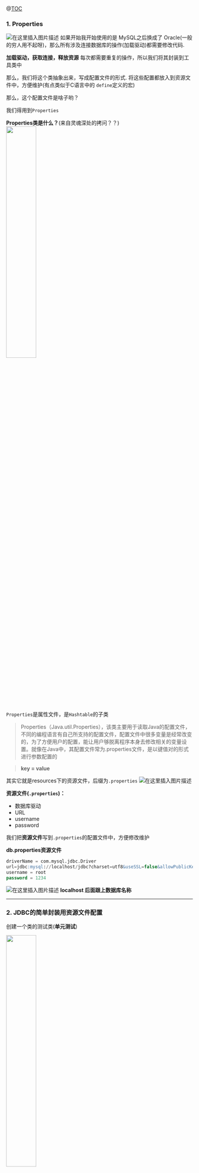 ﻿@[TOC](资源文件配置及Druid简单使用)
### 1. Properties
![在这里插入图片描述](https://img-blog.csdnimg.cn/20190810175439282.png?x-oss-process=image/watermark,type_ZmFuZ3poZW5naGVpdGk,shadow_10,text_aHR0cHM6Ly9ibG9nLmNzZG4ubmV0L3dlaXhpbl80MzIzMjk1NQ==,size_16,color_FFFFFF,t_70)
如果开始我开始使用的是 MySQL之后换成了 Oracle(一般的穷人用不起呀)，那么所有涉及连接数据库的操作(加载驱动)都需要修改代码.

**加载驱动，获取连接，释放资源** 每次都需要重复的操作，所以我们将其封装到工具类中

那么，我们将这个类抽象出来，写成配置文件的形式. 将这些配置都放入到资源文件中，方便维护(有点类似于C语言中的 `define`定义的宏)

那么，这个配置文件是啥子哟？

我们得用到`Properties` 

 **Properties类是什么？**(来自灵魂深处的拷问？？)
 <img src = "https://img-blog.csdnimg.cn/20190810181022396.jpg?x-oss-process=image/watermark,type_ZmFuZ3poZW5naGVpdGk,shadow_10,text_aHR0cHM6Ly9ibG9nLmNzZG4ubmV0L3dlaXhpbl80MzIzMjk1NQ==,size_16,color_FFFFFF,t_70" width = "40%">

`Properties`是属性文件，是`Hashtable`的子类
>Properties（Java.util.Properties），该类主要用于读取Java的配置文件，不同的编程语言有自己所支持的配置文件，配置文件中很多变量是经常改变的，为了方便用户的配置，能让用户够脱离程序本身去修改相关的变量设置。就像在Java中，其配置文件常为.properties文件，是以键值对的形式进行参数配置的

> **key = value**

其实它就是resources下的资源文件，后缀为`.properties`
![在这里插入图片描述](https://img-blog.csdnimg.cn/20190810181632544.png)


**资源文件(`.properties`)：**

- 数据库驱动
- URL
- username
- password

我们把**资源文件**写到`.properties`的配置文件中，方便修改维护

**db.properties资源文件**

```sql
driverName = com.mysql.jdbc.Driver
url=jdbc:mysql://localhost/jdbc?charset=utf8&useSSL=false&allowPublicKeyRetrieval=true
username = root
password = 1234
```
![在这里插入图片描述](https://img-blog.csdnimg.cn/20190810182326488.png?x-oss-process=image/watermark,type_ZmFuZ3poZW5naGVpdGk,shadow_10,text_aHR0cHM6Ly9ibG9nLmNzZG4ubmV0L3dlaXhpbl80MzIzMjk1NQ==,size_16,color_FFFFFF,t_70)
**localhost 后面跟上数据库名称**
*****

### 2. JDBC的简单封装用资源文件配置

创建一个类的测试类(**单元测试**)

<img src = "https://img-blog.csdnimg.cn/20190810184327243.png?x-oss-process=image/watermark,type_ZmFuZ3poZW5naGVpdGk,shadow_10,text_aHR0cHM6Ly9ibG9nLmNzZG4ubmV0L3dlaXhpbl80MzIzMjk1NQ==,size_16,color_FFFFFF,t_70" width = "40%">

在 ==java== 文件下的 **utils** 包下新建 **CommUtils**,写完 CommUtils 之后，<kbd>Ctrl + Shift + t</kbd>自动生成测试文件

**CommUtils**：封装基础的工具方法(如加载配置文件,Json序列化)

==CommUtils下放的是共有的操作，与具体方法无关==

**JDBCUtils**: 封装JDBC操作的公共方法

#### 实例Demo
**CommUtils : 封装基础的工具方法(如加载配置文件,Json序列化)**
```java
package org.iqqcode.utils;

import java.io.IOException;
import	java.io.InputStream;
import java.util.Properties;

/**
 * @Author: Mr.Q
 * @Date: 2019-08-01 07:56
 * @Description:封装基础的工具方法(如加载配置文件,Json序列化)
 */
public class CommUtils {

    private CommUtils() { }

    /**
     * 根据指定文件名加载配置文件
     * @param fileNames
     * @return
     */
    public static Properties loadProperties(String fileNames) {
        Properties properties = new Properties();
        // 获取到当前配置文件夹下的文件输入流
        // 获取输入流步骤: 获取反射对象--->获取类加载器--->获取类加载器下所有的同目录文件
        InputStream inputStream = CommUtils.class.getClassLoader().getResourceAsStream(fileNames);
        // 加载配置文件中的所有内容
        try {
            properties.load(inputStream);
        } catch (IOException e) {
            e.printStackTrace();
        }
        return properties;
    }
}
```
**CommUtilsTest : 测试CommUtils**
```java
package org.iqqcode.utils;
import	java.util.Properties;

import org.junit.Assert;
import org.junit.Test;

/**
 * @Author: Mr.Q
 * @Date: 2019-08-01 08:05
 * @Description:
 */
public class CommUtilsTest {

    @Test
    public void loadProperties() {
       String fileNames = "db.properties";
       Properties properties = CommUtils.loadProperties(fileNames);
       //System.out.println(properties);
        // 如果加载成功,则 url不为空
       String url = properties.getProperty("url");
       Assert.assertNotNull(url); //表示传入的对象不是空对象

    }
}
```
测试通过
![在这里插入图片描述](https://img-blog.csdnimg.cn/20190810231729538.png)



***
### 3.  数据库连接池

**DataSource(管理数据库的连接)** ：  数据源-----类比线程池(管理，复用线程)

当我们与数据库建立连接时，每执行都会通过`Connection`来连接数据库 -----就好比于`new Threa()`

每次在用完之后，就像线程一样都销毁；如果要再次使用的话，还得再次建立连接

如果同时连接数据库的用户很多，创建连接和销毁连接的开销就会非常大



**频繁操纵的资源：**

- `driverName`
- `url`
- `userName`
- `password`


如果频繁的操纵数据库时，这些就会频繁的创建再使用

**所以我们可以把它放入到类似于线程池作用的数据库连接池中**(前提是把驱动配置到资源文件中，就是`db.properties`和封装好的 **CommUtils**)

**JDBCUtils : 封装JDBC操作的公共方法**

```java
package org.iqqcode.utils;

import	java.sql.ResultSet;
import	java.sql.Statement;
import	java.sql.DriverManager;
import java.sql.Connection;
import java.sql.SQLException;
import	java.util.Properties;

public class JDBCUtils {
    private static String driverName;
    private static String url;
    private static String userName;
    private static String password;

    // static code block,when the class load to Call once
    static {
        Properties prop = CommUtils.loadProperties("db.properties");
        driverName = prop.getProperty("driverName");
        url = prop.getProperty("url");
        userName = prop.getProperty("username");
        password = prop.getProperty("password");

        // 1.加载驱动
        try {
            Class.forName(driverName);
        } catch (ClassNotFoundException e) {
            System.err.println("加载数据库出错");
        }
    }

    // 2.获取数据库连接
    public static Connection getConnection() {
        try {
            return DriverManager.getConnection(url, userName, password);
        } catch (SQLException e) {
            System.out.println("数据库连接出错！");
        }
        return null;
    }

    /**
     * 3.关闭数据库资源操作
     * @param connection
     * @param statement
     * @param resultSet
     */
    public static void closeResources(Connection connection,
                                      Statement statement) {
        if (connection != null) {
            try {
                connection.close();
            } catch (SQLException e) {
                e.printStackTrace();
            }
        }
        if (statement != null) {
            try {
                statement.close();
            } catch (SQLException e) {
                e.printStackTrace();
            }
        }

    }

    // OverLoading
    public static void closeResources(Connection connection,
                                      Statement statement,ResultSet resultSet) {

        closeResources(connection, statement);

        if (resultSet != null) {
            try {
                resultSet.close();
            } catch (SQLException e) {
                e.printStackTrace();
            }
        }
    }
}
```
**JDBCUtilsStatementTest : 测试JDBCUtils**

```java
package org.iqqcode.utils;

import org.apache.commons.codec.digest.DigestUtils;
import org.junit.Assert;
import org.junit.Test;

import	java.sql.PreparedStatement;
import	java.sql.Connection;
import java.sql.SQLException;

public class JDBCUtilsPreparedStatementTest {
    @Test
    public void testInsert() {
        Connection connection = null;
        PreparedStatement statement = null;
        try {
            connection = JDBCUtils.getConnection();
            String sql = "insert into user(username,password) VALUES (?,?)";
            statement = connection.prepareStatement(sql);
            statement.setString(1,"Sunny");
            statement.setString(2, DigestUtils.md5Hex("1234"));
            int effect = statement.executeUpdate();
            // 如果 effect == 1则插入成功(受影响的行数)
            Assert.assertEquals(1,effect);

        }catch (SQLException e) {
            e.printStackTrace();
        }finally {
            JDBCUtils.closeResources(connection,statement);
        }
    }
}
```
插入成功
![在这里插入图片描述](https://img-blog.csdnimg.cn/20190811123751154.png)



我们如果频繁的操作`driverName`，`url`，`userName`，`password`，把它们放入==静态代码块==中是最
合适的，因为**在加载配置，在静态代码块中只执行一次**，加载好之后就不在重复加载了...

```java
static {
        Properties prop = CommUtils.loadProperties("db.properties");
        driverName = prop.getProperty("driverName");
        url = prop.getProperty("url");
        userName = prop.getProperty("username");
        password = prop.getProperty("password");
        }
```


> **JDBC与DataSource的区别**
> 
**JDBC：**

1. 加载驱动
2. 获取连接 `DriverManager.getConnection();`
3. 执行SQL
4. 关闭资源



**DataSource**：

1. 加载数据源`dataSource = (DruidDataSource) DruidDataSourceFactory.createDataSource(props);`
2. 获取连接 `datasource.getConnection();`
3. 执行SQL
4. 关闭资源



------

### 4. Druid的简单使用
>Druid是阿里爸爸的开源数据库连接池，据说其性能算是位于领先的水平，从连接的创建和销毁这个性能方面优于其它连接池，但是觉得和HikariCP，的速度比起来还是差点。但是两者各有好处，一个是扩展性比较优秀功能比较全，一个是速度比较块。

  **Druid是一个JDBC组件**，它包括三个部分：

   - 基于Filter－Chain模式的插件体系。

   - DruidDataSource 高效可管理的数据库连接池。

   - SQLParser

pom文件中导入所需 jar包

```xml
<!-- alibaba的Druid数据库连接池 -->
    <dependency>
      <groupId>com.alibaba</groupId>
      <artifactId>druid</artifactId>
      <version>1.1.13</version>
    </dependency>
```

[Druid配置列表](https://github.com/alibaba/druid/wiki/DruidDataSource%E9%85%8D%E7%BD%AE%E5%B1%9E%E6%80%A7%E5%88%97%E8%A1%A8)

```sql
driverClassName=com.mysql.jdbc.Driver
url=jdbc:mysql://localhost/jdbc?charset=utf8&useSSL=false&allowPublicKeyRetrieval=true
username=
password=
ilters=stat
initialSize=5
maxActive=30
maxWait=60000
timeBetweenEvictionRunsMillis=60000
minEvictableIdleTimeMillis=300000
validationQuery=SELECT 1
testWhileIdle=true
testOnBorrow=false
testOnReturn=false
poolPreparedStatements=false
```
----
```sql
driverClassName=com.mysql.jdbc.Driver
url=jdbc:mysql://localhost/jdbc?charset=utf8&useSSL=false&allowPublicKeyRetrieval=true
username=root
password=

#初始链接数,在连接池被创建的时候初始化的连接数
initSize=20
#最大连接池数量
maxActive=20
#最小连接池数量
minIdle=5

#超时等待时间
maxWait=60000

#指定连接属性
connectionProperties=useSSL=true;rewriteBatchedStatements=true
```
#### 基于Alibaba DruidDataSource
**DruidUtils**

```java
package org.iqqcode.DataSource;

import java.sql.Connection;
import java.sql.ResultSet;
import java.sql.SQLException;
import java.sql.Statement;
import java.util.Properties;

import com.alibaba.druid.pool.DruidDataSource;
import com.alibaba.druid.pool.DruidDataSourceFactory;
import com.alibaba.druid.pool.DruidPooledConnection;
import org.iqqcode.utils.CommUtils;


/**
 * @Author: Mr.Q
 * @Date: 2019-08-01 10:23
 * @Description:基于Alibaba DruidDataSource
 */
public class DruidUtils {
    private static DruidDataSource dataSource;

    // 注册驱动，相当于创建数据库的连接池
    static {
        Properties props = CommUtils.loadProperties("datasource.properties");
        try {
            dataSource = (DruidDataSource) DruidDataSourceFactory.createDataSource(props);

        } catch (Exception e) {
            System.err.println("获取数据源失败！");
        }
    }

    // 获取连接
    public static DruidPooledConnection getConnection() {
        try {
            return dataSource.getConnection();
        } catch (SQLException e) {
            System.err.println("获取连接失败！！");
        }
        return null;
    }

    // 释放资源
    public static void close(Connection connection,
                             Statement statement) {
        if(connection != null) {
            try {
                connection.close();
            } catch (SQLException e) {
                e.printStackTrace();
            }
        }
        if (statement != null) {
            try {
                statement.close();
            } catch (SQLException e) {
                e.printStackTrace();
            }
        }
    }

    public static void close(Connection connection,
                             Statement statement, ResultSet resultSet) {
        close(connection, statement);

        if (resultSet != null) {
            try {
                resultSet.close();
            } catch (SQLException e) {
                e.printStackTrace();
            }
        }
    }

}
```

**DruidUtilsTest**

```java
package org.iqqcode.DataSource;

import org.iqqcode.utils.JDBCUtils;
import org.junit.Test;
import java.sql.Connection;
import java.sql.PreparedStatement;
import java.sql.ResultSet;
import java.sql.SQLException;

public class DruidUtilsTest {
    @Test
    public void TestSelect() {
        Connection connection = null;
        PreparedStatement preparedStatement = null;
        ResultSet resultSet = null;

        try {
            //获取连接
            connection = DruidUtils.getConnection();
            String sql = "SELECT * FROM user WHERE  username = ?";
            preparedStatement = connection.prepareStatement(sql);
            preparedStatement.setString(1,"Sunny");
            resultSet = preparedStatement.executeQuery();

            while (resultSet.next()) {
                int id = resultSet.getInt("id");
                String userName = resultSet.getString("userName");
                String password = resultSet.getString("password");
                System.out.println("id : "+id+" \tusername : "+userName +"\tpassword : "+password);
            }
        }catch (SQLException e){
            System.err.println("数据库异常...");
            e.printStackTrace();
        }finally {
            JDBCUtils.closeResources(connection,preparedStatement,resultSet);
        }
    }

}
```
查询成功
![在这里插入图片描述](https://img-blog.csdnimg.cn/20190811193058772.png?x-oss-process=image/watermark,type_ZmFuZ3poZW5naGVpdGk,shadow_10,text_aHR0cHM6Ly9ibG9nLmNzZG4ubmV0L3dlaXhpbl80MzIzMjk1NQ==,size_16,color_FFFFFF,t_70)

-----


### 5. JSON序列化
在 **封装基础的工具方法CommUtils** 时，它可以封装JSON序列化
>JSON(JavaScriptObject Notation, JS 对象简谱) 是一种轻量级的数据交换格式。它基于ECMAScript(欧洲计算机协会制定的js规范)的一个子集，采用完全独立于编程语言的文本格式来存储和表示数据。简洁和清晰的层次结构使得 JSON 成为理想的数据交换语言。 易于人阅读和编写，同时也易于机器解析和生成，并有效地提升网络传输效率。  ---------《搜狗百科》


- JSON ： 字符串(直白点说就是人能看懂的字符串）

- JSON序列化：将任意对象变为 Json字符串

- JSON反序列化：将 Json字符串变为对象
- 通过`key :  value`的键值对来输出字符串

那么，我们来创建一个 **User** 类，通过封装工具类的方式来读取 **User** 中的属性值

和前面一样，我们创建一个类似CommUtils的 `JsonCommUtils`的工具方法来封装JSON序列化

**User**

```java
package org.iqqcode.Model;


/**
 * @Author: Mr.Q
 * @Date: 2019-08-01 11:44
 * @Description:
 */

public class User {
    private Integer id;
    private String userName;
    private String password;

    public Integer getId() {
        return id;
    }

    public void setId(Integer id) {
        this.id = id;
    }

    public String getUserName() {
        return userName;
    }

    public void setUserName(String userName) {
        this.userName = userName;
    }

    public String getPassword() {
        return password;
    }

    public void setPassword(String password) {
        this.password = password;
    }
}

```
**JsonCommUtils**

```java
package org.iqqcode.JsonUtils;

import com.google.gson.Gson;
import com.google.gson.GsonBuilder;


/**
 * @Author: Mr.Q
 * @Date: 2019-08-01 11:31
 * @Description:封装基础的工具方法,如加载配置文件、json序列化等
 */

public class JsonCommUtils {
    private static final Gson gson = new GsonBuilder().create();

    private JsonCommUtils(){ }

    // JSON序列化
    public static String object2Json(Object obj) {
        return gson.toJson(obj);
    }

    // JSON反序列化
    public static Object json2Object(String jsonStr,Class objClass) {
        return gson.fromJson(jsonStr,objClass);
    }
}
```
**测试类JsonCommUtilsTest**

```java
package org.iqqcode.JsonUtils;

import org.iqqcode.Model.User;
import org.junit.Test;


/**
 * @Author: Mr.Q
 * @Date: 2019-08-01 11:31
 * @Description:
 */
public class JsonCommUtilsTest {

    @Test
    // JSON序列化
    public void gsonTest1() {
        User user = new User();
        user.setId(10);
        user.setUserName("test");
        user.setPassword("123");
        String jsonStr = JsonCommUtils.object2Json(user);
        System.out.println(jsonStr);
    }

    @Test
    // JSON反序列化
    public void gsonTest2() {
        String jsonStr = "{\"id\":10,\"userName\":\"test\",\"password\":\"123\"}";
        User user = (User) JsonCommUtils.json2Object(jsonStr,User.class);
        System.out.println(user);
    }
}
```
![在这里插入图片描述](https://img-blog.csdnimg.cn/20190811200505358.png)
![在这里插入图片描述](https://img-blog.csdnimg.cn/20190811200407505.png?x-oss-process=image/watermark,type_ZmFuZ3poZW5naGVpdGk,shadow_10,text_aHR0cHM6Ly9ibG9nLmNzZG4ubmV0L3dlaXhpbl80MzIzMjk1NQ==,size_16,color_FFFFFF,t_70)
【参考文章】
- [Java中的Properties类详解](https://blog.csdn.net/amosjob/article/details/82747733)
- [学习一下强大的druid](https://blog.csdn.net/qq_41376740/article/details/81869261)
- [Druid是什么和Druid的介绍](https://blog.csdn.net/past__time/article/details/80486117)
